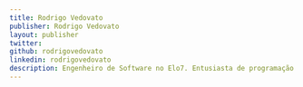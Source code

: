 ```yaml
---
title: Rodrigo Vedovato
publisher: Rodrigo Vedovato
layout: publisher
twitter: 
github: rodrigovedovato
linkedin: rodrigovedovato
description: Engenheiro de Software no Elo7. Entusiasta de programação funcional, arquiteturas reativas e seus desafios.
---
```

